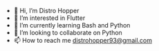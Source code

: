 - 👋 Hi, I’m Distro Hopper
- 👀 I’m interested in Flutter
- 🌱 I’m currently learning Bash and Python
- 💞️ I’m looking to collaborate on Python
- 📫 How to reach me distrohopper93@gmail.com

<!---
distrohop/distrohop is a ✨ special ✨ repository because its `README.md` (this file) appears on your GitHub profile.
You can click the Preview link to take a look at your changes.
--->
